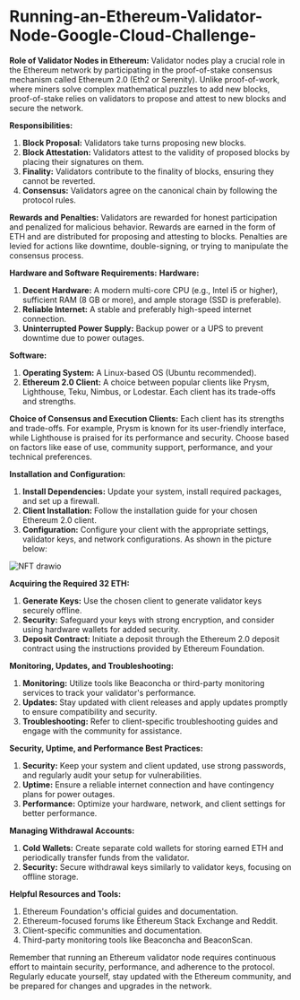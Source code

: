 # Running-an-Ethereum-Validator-Node-Google-Cloud-Challenge-

**Role of Validator Nodes in Ethereum:**
Validator nodes play a crucial role in the Ethereum network by participating in the proof-of-stake consensus mechanism called Ethereum 2.0 (Eth2 or Serenity). Unlike proof-of-work, where miners solve complex mathematical puzzles to add new blocks, proof-of-stake relies on validators to propose and attest to new blocks and secure the network.

  **Responsibilities:**
1. **Block Proposal:** Validators take turns proposing new blocks.
2. **Block Attestation:** Validators attest to the validity of proposed blocks by placing their signatures on them.
3. **Finality:** Validators contribute to the finality of blocks, ensuring they cannot be reverted.
4. **Consensus:** Validators agree on the canonical chain by following the protocol rules.

  **Rewards and Penalties:**
Validators are rewarded for honest participation and penalized for malicious behavior. Rewards are earned in the form of ETH and are distributed for proposing and attesting to blocks. Penalties are levied for actions like downtime, double-signing, or trying to manipulate the consensus process.

**Hardware and Software Requirements:**
  **Hardware:**
1. **Decent Hardware:** A modern multi-core CPU (e.g., Intel i5 or higher), sufficient RAM (8 GB or more), and ample storage (SSD is preferable).
2. **Reliable Internet:** A stable and preferably high-speed internet connection.
3. **Uninterrupted Power Supply:** Backup power or a UPS to prevent downtime due to power outages.

  **Software:**
1. **Operating System:** A Linux-based OS (Ubuntu recommended).
2. **Ethereum 2.0 Client:** A choice between popular clients like Prysm, Lighthouse, Teku, Nimbus, or Lodestar. Each client has its trade-offs and strengths.

**Choice of Consensus and Execution Clients:**
Each client has its strengths and trade-offs. For example, Prysm is known for its user-friendly interface, while Lighthouse is praised for its performance and security. Choose based on factors like ease of use, community support, performance, and your technical preferences.

**Installation and Configuration:**
1. **Install Dependencies:** Update your system, install required packages, and set up a firewall.
2. **Client Installation:** Follow the installation guide for your chosen Ethereum 2.0 client.
3. **Configuration:** Configure your client with the appropriate settings, validator keys, and network configurations.
As shown in the picture below:

![NFT drawio](https://github.com/ilhem98/Running-an-Ethereum-Validator-Node-Google-Cloud-Challenge-/assets/78962246/cef78d17-be42-432f-8918-3159d02c2d42)



**Acquiring the Required 32 ETH:**
1. **Generate Keys:** Use the chosen client to generate validator keys securely offline.
2. **Security:** Safeguard your keys with strong encryption, and consider using hardware wallets for added security.
3. **Deposit Contract:** Initiate a deposit through the Ethereum 2.0 deposit contract using the instructions provided by Ethereum Foundation.

**Monitoring, Updates, and Troubleshooting:**
1. **Monitoring:** Utilize tools like Beaconcha or third-party monitoring services to track your validator's performance.
2. **Updates:** Stay updated with client releases and apply updates promptly to ensure compatibility and security.
3. **Troubleshooting:** Refer to client-specific troubleshooting guides and engage with the community for assistance.

**Security, Uptime, and Performance Best Practices:**
1. **Security:** Keep your system and client updated, use strong passwords, and regularly audit your setup for vulnerabilities.
2. **Uptime:** Ensure a reliable internet connection and have contingency plans for power outages.
3. **Performance:** Optimize your hardware, network, and client settings for better performance.

**Managing Withdrawal Accounts:**
1. **Cold Wallets:** Create separate cold wallets for storing earned ETH and periodically transfer funds from the validator.
2. **Security:** Secure withdrawal keys similarly to validator keys, focusing on offline storage.

**Helpful Resources and Tools:**
1. Ethereum Foundation's official guides and documentation.
2. Ethereum-focused forums like Ethereum Stack Exchange and Reddit.
3. Client-specific communities and documentation.
4. Third-party monitoring tools like Beaconcha and BeaconScan.

Remember that running an Ethereum validator node requires continuous effort to maintain security, performance, and adherence to the protocol. Regularly educate yourself, stay updated with the Ethereum community, and be prepared for changes and upgrades in the network.
